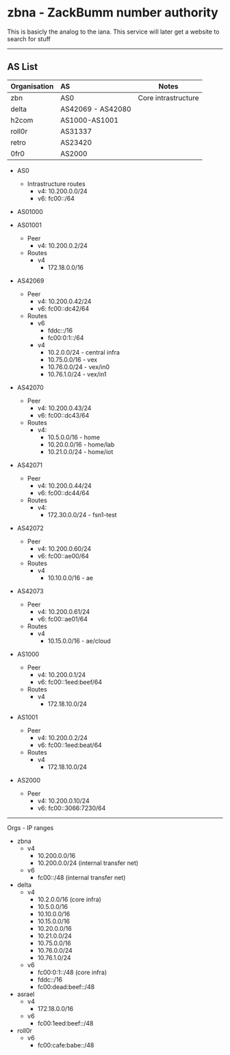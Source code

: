 # zbna - ZackBumm number authority

This is basicly the analog to the iana. This service will later get a website to search for stuff
___
## AS List

| Organisation | AS                | Notes               |
| ------------ |:----------------- | ------------------- |
| zbn          | AS0               | Core intrastructure |
| delta        | AS42069 - AS42080 |                     |
| h2com        | AS1000-AS1001     |                     |
| roll0r       | AS31337           |                     |
| retro        | AS23420           |                     | 
| 0fr0         | AS2000            |                     | 

- AS0
    - Intrastructure routes
        - v4: 10.200.0.0/24
        - v6: fc00::/64
        
- AS01000
  
- AS01001 
    - Peer
        - v4: 10.200.0.2/24
    - Routes
        - v4
            - 172.18.0.0/16 
          
        
- AS42069
    - Peer
        - v4: 10.200.0.42/24
        - v6: fc00::dc42/64
    - Routes
        - v6
            - fddc::/16
            - fc00:0:1::/64
        - v4
            - 10.2.0.0/24 - central infra
            - 10.75.0.0/16 - vex
            - 10.76.0.0/24 - vex/in0
            - 10.76.1.0/24 - vex/in1
- AS42070
    - Peer
        - v4: 10.200.0.43/24
        - v6: fc00::dc43/64
    - Routes
        - v4:
            - 10.5.0.0/16 - home
            - 10.20.0.0/16 - home/lab
            - 10.21.0.0/24 - home/iot
- AS42071
    - Peer
        - v4: 10.200.0.44/24
        - v6: fc00::dc44/64
    - Routes
        - v4:
            - 172.30.0.0/24 - fsn1-test
- AS42072
    - Peer
        - v4: 10.200.0.60/24
        - v6: fc00::ae00/64
    - Routes
        - v4
            - 10.10.0.0/16 - ae
- AS42073
    - Peer
        - v4: 10.200.0.61/24
        - v6: fc00::ae01/64
    - Routes
        - v4
            - 10.15.0.0/16 - ae/cloud
- AS1000
    - Peer
        - v4: 10.200.0.1/24
        - v6: fc00::1eed:beef/64
    - Routes
        - v4
            - 172.18.10.0/24

- AS1001
    - Peer
        - v4: 10.200.0.2/24
        - v6: fc00::1eed:beat/64
    - Routes
        - v4
            - 172.18.10.0/24

- AS2000
    - Peer
        - v4: 10.200.0.10/24
        - v6: fc00::3066:7230/64

___
Orgs - IP ranges
- zbna
    - v4
        - 10.200.0.0/16
        - 10.200.0.0/24 (internal transfer net)
    - v6
        - fc00::/48 (internal transfer net)
- delta
    - v4
        - 10.2.0.0/16 (core infra)
        - 10.5.0.0/16
        - 10.10.0.0/16
        - 10.15.0.0/16
        - 10.20.0.0/16
        - 10.21.0.0/24
        - 10.75.0.0/16
        - 10.76.0.0/24
        - 10.76.1.0/24
    - v6
        - fc00:0:1::/48 (core infra)
        - fddc::/16
        - fc00:dead:beef::/48
- asrael
    - v4
        - 172.18.0.0/16
    - v6
        - fc00:1eed:beef::/48
- roll0r
    - v6
        - fc00:cafe:babe::/48
